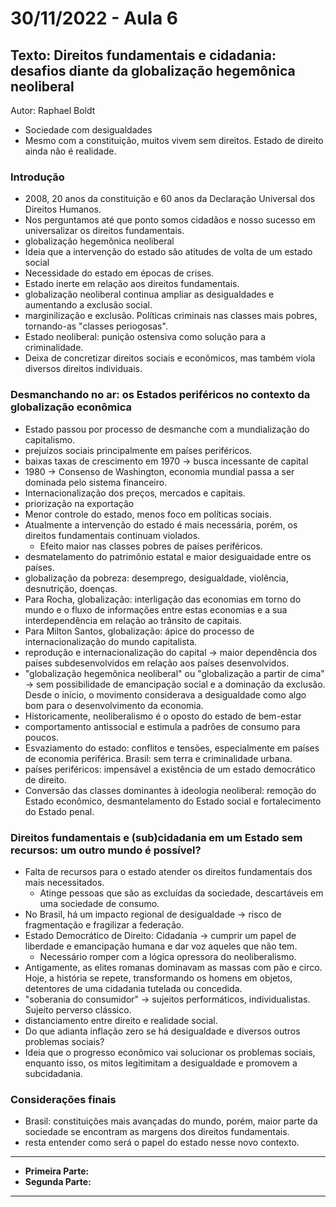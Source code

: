 # 30/11/2022 - Aula 6

## Texto: Direitos fundamentais e cidadania: desafios diante da globalização hegemônica neoliberal
Autor: Raphael Boldt

- Sociedade com desigualdades
- Mesmo com a constituição, muitos vivem sem direitos. Estado de direito ainda não é realidade.
  
### Introdução
- 2008, 20 anos da constituição e 60 anos da Declaração Universal dos Direitos Humanos.
- Nos perguntamos até que ponto somos cidadãos e nosso sucesso em universalizar os direitos fundamentais.
- globalização hegemônica neoliberal 
- Ideia que a intervenção do estado são atitudes de volta de um estado social
- Necessidade do estado em épocas de crises.
- Estado inerte em relação aos direitos fundamentais.
- globalização neoliberal continua ampliar as desigualdades e aumentando a exclusão social.
- marginilização e exclusão. Políticas criminais nas classes mais pobres, tornando-as "classes periogosas".
- Estado neoliberal: punição ostensiva como solução para a criminalidade.
- Deixa de concretizar direitos sociais e econômicos, mas também viola diversos direitos individuais.
  
### Desmanchando no ar: os Estados periféricos no contexto da globalização econômica
- Estado passou por processo de desmanche com a mundialização do capitalismo.
- prejuízos sociais principalmente em países periféricos.
- baixas taxas de crescimento em 1970 -> busca incessante de capital
- 1980 -> Consenso de Washington, economia mundial passa a ser dominada pelo sistema financeiro.
- Internacionalização dos preços, mercados e capitais.
- priorização na exportação
- Menor controle do estado, menos foco em políticas sociais.
- Atualmente a intervenção do estado é mais necessária, porém, os direitos fundamentais continuam violados.
  - Efeito maior nas classes pobres de países periféricos.
- desmatelamento do patrimônio estatal e maior desiguaidade entre os países.
- globalização da pobreza: desemprego, desigualdade, violência, desnutrição, doenças.
- Para Rocha, globalização: interligação das economias em torno do mundo e o fluxo de informações entre estas economias e a sua interdependência em relação ao trânsito de capitais.
- Para Milton Santos, globalização: ápice do processo de internacionalização do mundo capitalista.
- reprodução e internacionalização do capital -> maior dependência dos países subdesenvolvidos em relação aos países desenvolvidos.
- "globalização hegemônica neoliberal" ou "globalização a partir de cima" -> sem possibilidade de emancipação social e a dominação da exclusão. Desde o início, o movimento considerava a desigualdade como algo bom para o desenvolvimento da economia.
- Historicamente, neoliberalismo é o oposto do estado de bem-estar
- comportamento antissocial e estimula a padrões de consumo para poucos.
- Esvaziamento do estado: conflitos e tensões, especialmente em países de economia periférica. Brasil: sem terra e criminalidade urbana.
- países periféricos: impensável a existência de um estado democrático de direito.
- Conversão das classes dominantes à ideologia neoliberal: remoção do Estado econômico, desmantelamento do Estado social e fortalecimento do Estado penal.

### Direitos fundamentais e (sub)cidadania em um Estado sem recursos: um outro mundo é possível?
- Falta de recursos para o estado atender os direitos fundamentais dos mais necessitados.
  - Atinge pessoas que são as excluídas da sociedade, descartáveis em uma sociedade de consumo.
- No Brasil, há um impacto regional de desigualdade -> risco de fragmentação e fragilizar a federação.
- Estado Democrático de Direito: Cidadania -> cumprir um papel de liberdade e emancipação humana e dar voz aqueles que não tem.
  - Necessário romper com a lógica opressora do neoliberalismo.
- Antigamente, as elites romanas dominavam as massas com pão e circo. Hoje, a história se repete, transformando os homens em objetos, detentores de uma cidadania tutelada ou concedida.
- "soberania do consumidor" -> sujeitos performáticos, individualistas. Sujeito perverso clássico.
- distanciamento entre direito e realidade social.
- Do que adianta inflação zero se há desigualdade e diversos outros problemas sociais?
- Ideia que o progresso econômico vai solucionar os problemas sociais, enquanto isso, os mitos legitimitam a desigualdade e promovem a subcidadania.

### Considerações finais
- Brasil: constituições mais avançadas do mundo, porém, maior parte da sociedade se encontram as margens dos direitos fundamentais.
- resta entender como será o papel do estado nesse novo contexto. 

---

- **Primeira Parte:** 
- **Segunda Parte:** 

---
